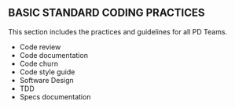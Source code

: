 ## BASIC STANDARD CODING PRACTICES

This section includes the practices and guidelines for all PD Teams. 

- Code review
- Code documentation
- Code churn
- Code style guide
- Software Design
- TDD
- Specs documentation
<!--stackedit_data:
eyJoaXN0b3J5IjpbLTE1NDI4MjgwNzVdfQ==
-->